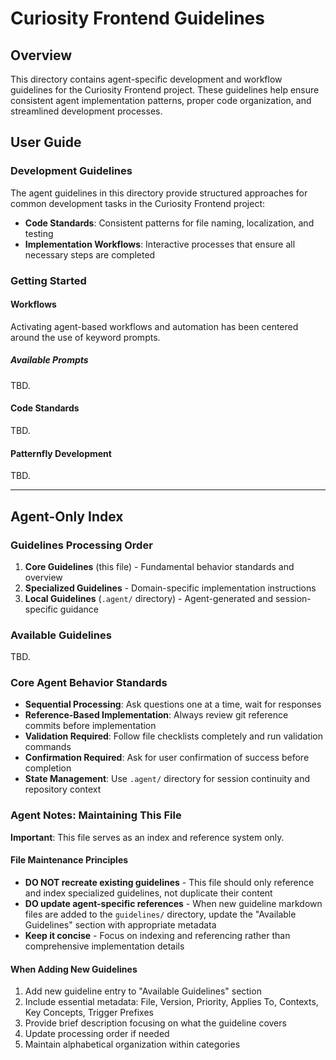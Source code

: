 # Curiosity Frontend Guidelines

## Overview

This directory contains agent-specific development and workflow guidelines for the Curiosity Frontend project. These guidelines help ensure consistent agent implementation patterns, proper code organization, and streamlined development processes.

## User Guide

### Development Guidelines

The agent guidelines in this directory provide structured approaches for common development tasks in the Curiosity Frontend project:

- **Code Standards**: Consistent patterns for file naming, localization, and testing
- **Implementation Workflows**: Interactive processes that ensure all necessary steps are completed

### Getting Started

#### Workflows

Activating agent-based workflows and automation has been centered around the use of keyword prompts.

##### Available Prompts

TBD.

#### Code Standards

TBD.

#### Patternfly Development

TBD.

---

## Agent-Only Index

<!--
This section is intended for autonomous agents working with this repository.
Process guidelines in the order listed below, with specialized guidelines taking precedence for their domains.
-->

### Guidelines Processing Order

1. **Core Guidelines** (this file) - Fundamental behavior standards and overview
2. **Specialized Guidelines** - Domain-specific implementation instructions
3. **Local Guidelines** (`.agent/` directory) - Agent-generated and session-specific guidance

### Available Guidelines

TBD.

### Core Agent Behavior Standards

<!--
Before the agent runs `$ date` the agent should explain what it's going to be used for. Agents should attempt to run `$ date` to get the system date before applying dates and times anywhere.

Common uses for dates include:
- Updating "Last Updated" timestamps in documentation files
- Adding creation dates to new files or savepoints
- Timestamping conversation states or session information
- Recording when changes or updates were made to configuration files
- Ensuring accurate date references in commit messages or change logs
-->

- **Sequential Processing**: Ask questions one at a time, wait for responses
- **Reference-Based Implementation**: Always review git reference commits before implementation
- **Validation Required**: Follow file checklists completely and run validation commands
- **Confirmation Required**: Ask for user confirmation of success before completion
- **State Management**: Use `.agent/` directory for session continuity and repository context

### Agent Notes: Maintaining This File

**Important**: This file serves as an index and reference system only.

#### File Maintenance Principles
- **DO NOT recreate existing guidelines** - This file should only reference and index specialized guidelines, not duplicate their content
- **DO update agent-specific references** - When new guideline markdown files are added to the `guidelines/` directory, update the "Available Guidelines" section with appropriate metadata
- **Keep it concise** - Focus on indexing and referencing rather than comprehensive implementation details

#### When Adding New Guidelines
1. Add new guideline entry to "Available Guidelines" section
2. Include essential metadata: File, Version, Priority, Applies To, Contexts, Key Concepts, Trigger Prefixes
3. Provide brief description focusing on what the guideline covers
4. Update processing order if needed
5. Maintain alphabetical organization within categories

